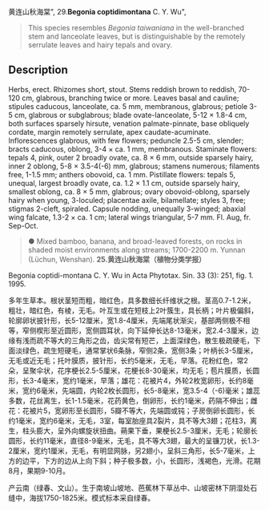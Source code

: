 黄连山秋海棠",
29.**Begonia coptidimontana** C. Y. Wu",

> This species resembles *Begonia taiwaniana* in the well-branched stem and lanceolate leaves, but is distinguishable by the remotely serrulate leaves and hairy tepals and ovary.

## Description
Herbs, erect. Rhizomes short, stout. Stems reddish brown to reddish, 70-120 cm, glabrous, branching twice or more. Leaves basal and cauline; stipules caducous, lanceolate, ca. 5 mm, membranous, glabrous; petiole 3-5 cm, glabrous or subglabrous; blade ovate-lanceolate, 5-12 × 1.8-4 cm, both surfaces sparsely hirsute, venation palmate-pinnate, base obliquely cordate, margin remotely serrulate, apex caudate-acuminate. Inflorescences glabrous, with few flowers; peduncle 2.5-5 cm, slender; bracts caducous, oblong, 3-4 × ca. 1 mm, membranous. Staminate flowers: tepals 4, pink, outer 2 broadly ovate, ca. 8 × 6 mm, outside sparsely hairy, inner 2 oblong, 5-8 × 3.5-4(-6) mm, glabrous; stamens numerous; filaments free, 1-1.5 mm; anthers obovoid, ca. 1 mm. Pistillate flowers: tepals 5, unequal, largest broadly ovate, ca. 1.2 × 1.1 cm, outside sparsely hairy, smallest oblong, ca. 8 × 5 mm, glabrous; ovary obovoid-oblong, sparsely hairy when young, 3-loculed; placentae axile, bilamellate; styles 3, free; stigmas 2-cleft, spiraled. Capsule nodding, unequally 3-winged; abaxial wing falcate, 1.3-2 × ca. 1 cm; lateral wings triangular, 5-7 mm. Fl. Aug, fr. Sep-Oct.

> ● Mixed bamboo, banana, and broad-leaved forests, on rocks in shaded moist environments along streams; 1700-2200 m. Yunnan (Lüchun, Wenshan).
**25.黄连山秋海棠（植物分类学报）**

Begonia coptidi-montana C. Y. Wu in Acta Phytotax. Sin. 33 (3): 251, fig. 1. 1995.

多年生草本。根状茎短而粗，暗红色，具多数细长纤维状之根。茎高0.7-1.2米，粗壮，暗红色，有棱，无毛。叶互生或在短枝上2叶簇生，具长柄；叶片极偏斜，轮廓卵状披针形，长5-12厘米，宽1.8-4厘米，先端尾状渐尖，基部两侧极不相等，窄侧楔形至近圆形，宽侧圆耳状，向下延伸长达8-13毫米，宽2.4-3厘米，边缘有浅而疏不等大的三角形之齿，齿尖常有短芒，上面深绿色，散生极疏硬毛，下面淡绿色，疏生短硬毛，通常掌状6条脉，窄侧2条，宽侧3条；叶柄长3-5厘米，无毛或近无毛；托叶膜质，披针形，长约5毫米，无毛，早落。花粉红色，常2朵，呈聚伞状，花序梗长2.5-5厘米，花梗长8-30毫米，均无毛；苞片膜质，长圆形，长3-4毫米，宽约1毫米，早落；雄花：花被片4，外轮2枚宽卵形，长约8毫米，宽约6毫米，先端圆，内轮2枚长圆形，长5-8毫米，宽3.5-4（-6)毫米；雄蕊多数，花丝离生，长1-1.5毫米，花药黄色，倒卵形，长约1毫米，药隔不伸出；雌花：花被片5，宽卵形至长圆形，5瓣不等大，先端圆或钝；子房倒卵长圆形，长约1毫米，宽约6毫米，无毛，3室，每室胎座具2裂片，具不等大3翅；花柱3，离生，柱头膨大，呈外向螺旋状扭曲。蒴果下垂，果梗长2.5-3厘米，无毛；轮廓长圆形，长约11毫米，直径8-9毫米，无毛，具不等大3翅，最大的呈镰刀状，长1.3-2厘米，宽约1厘米，无毛，有明显网脉，另2翅小，呈斜三角形，长5-7毫米，上方的边平，下方的边从上向下斜；种子极多数，小，长圆形，浅褐色，光滑。花期8月，果期9-10月。

产云南（绿春、文山）。生于南坡山坡地、芭蕉林下草丛中、山坡密林下阴湿处石缝中，海拔1750-1825米。模式标本采自绿春。
